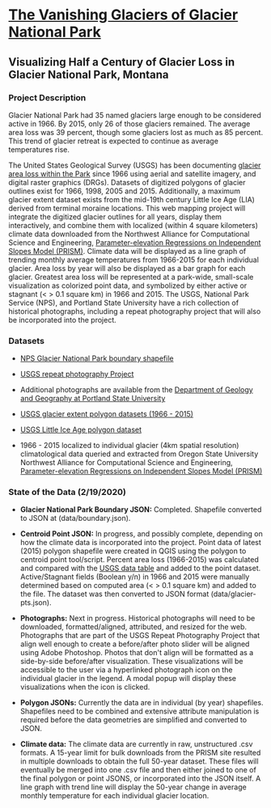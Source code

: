 # [The Vanishing Glaciers of Glacier National Park](https://efano.github.io/GNP-glaciers)

## Visualizing Half a Century of Glacier Loss in Glacier National Park, Montana

### Project Description

Glacier National Park had 35 named glaciers large enough to be considered active in 1966. By 2015, only 26 of those glaciers remained. The average area loss was 39 percent, though some glaciers lost as much as 85 percent. This trend of glacier retreat is expected to continue as average temperatures rise.

 The United States Geological Survey (USGS) has been documenting [glacier area loss within the Park](https://www.usgs.gov/centers/norock/science/retreat-glaciers-glacier-national-park?qt-science_center_objects=0#qt-science_center_objects) since 1966 using aerial and satellite imagery, and digital raster graphics (DRGs). Datasets of digitized polygons of glacier outlines exist for 1966, 1998, 2005 and 2015. Additionally, a maximum glacier extent dataset exists from the mid-19th century Little Ice Age (LIA) derived from terminal moraine locations. This web mapping project will integrate the digitized glacier outlines for all years, display them interactively, and combine them with localized (within 4 square kilometers) climate data downloaded from the Northwest Alliance for Computational Science and Engineering, [Parameter-elevation Regressions on Independent Slopes Model (PRISM)](http://prism.oregonstate.edu/). Climate data will be displayed as a line graph of trending monthly average temperatures from 1966-2015 for each individual glacier. Area loss by year will also be displayed as a bar graph for each glacier. Greatest area loss will be represented at a park-wide, small-scale visualization as colorized point data, and symbolized by either active or stagnant (< > 0.1 square km) in 1966 and 2015. The USGS, National Park Service (NPS), and Portland State University have a rich collection of historical photographs, including a repeat photography project that will also be incorporated into the project.

### Datasets

* [NPS Glacier National Park boundary shapefile](https://public-nps.opendata.arcgis.com/datasets/nps-boundary-1/data?orderBy=UNIT_CODE&page=17)

* [USGS repeat photography Project](https://www.usgs.gov/centers/norock/science/repeat-photography-project?qt-science_center_objects=0#qt-science_center_objects)

* Additional photographs are available from the [Department of Geology and Geography at Portland State University](http://glaciers.us/image-galleries/lewis-range-mt.html)

* [USGS glacier extent polygon datasets (1966 - 2015)](https://www.sciencebase.gov/catalog/item/58af7022e4b01ccd54f9f542)

* [USGS Little Ice Age polygon dataset](https://www.sciencebase.gov/catalog/item/5b194f1ce4b092d965237f5f)

* 1966 - 2015 localized to individual glacier (4km spatial resolution) climatological data queried and extracted from Oregon State University Northwest Alliance for Computational Science and Engineering, [Parameter-elevation Regressions on Independent Slopes Model (PRISM)](http://prism.oregonstate.edu/)

### State of the Data (2/19/2020)

* **Glacier National Park Boundary JSON:** Completed. Shapefile converted to JSON at (data/boundary.json).

* **Centroid Point JSON:** In progress, and possibly complete, depending on how the climate data is incorporated into the project. Point data of latest (2015) polygon shapefile were created in QGIS using the polygon to centroid point tool/script. Percent area loss (1966-2015) was calculated and compared with the [USGS data table](https://www.usgs.gov/data-tools/area-named-glaciers-glacier-national-park-gnp-and-flathead-national-forest-fnf-including) and added to the point dataset. Active/Stagnant fields (Boolean y/n) in 1966 and 2015 were manually determined based on computed area (< > 0.1 square km) and added to the file. The dataset was then converted to JSON format (data/glacier-pts.json).

* **Photographs:** Next in progress. Historical photographs will need to be downloaded, formatted/aligned, attributed, and resized for the web. Photographs that are part of the USGS Repeat Photography Project that align well enough to create a before/after photo slider will be aligned using Adobe Photoshop. Photos that don't align will be formatted as a side-by-side before/after visualization. These visualizations will be accessible to the user via a hyperlinked photograph icon on the individual glacier in the legend. A modal popup will display these visualizations when the icon is clicked.

* **Polygon JSONs:** Currently the data are in individual (by year) shapefiles. Shapefiles need to be combined and extensive attribute manipulation is required before the data geometries are simplified and converted to JSON.

* **Climate data:** The climate data are currently in raw, unstructured .csv formats. A 15-year limit for bulk downloads from the PRISM site resulted in multiple downloads to obtain the full 50-year dataset. These files will eventually be merged into one .csv file and then either joined to one of the final polygon or point JSONS, or incorporated into the JSON itself. A line graph with trend line will display the 50-year change in average monthly temperature for each individual glacier location.
